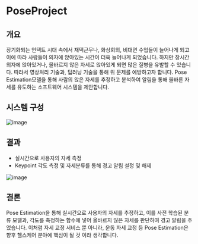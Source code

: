 # PoseProject
## 개요
장기화되는 언택트 시대 속에서 재택근무나, 화상회의, 비대면 수업들이 늘어나게 되고 이에 따라 사람들이 의자에 앉아있는 시간이 더욱 늘어나게 되었습니다. 하지만 장시간 의자에 앉아있거나, 올바르지 않은 자세로 앉아있게 되면 많은 질병을 유발할 수 있습니다. 
 따라서 영상처리 기술과, 딥러닝 기술을 통해 위 문제를 예방하고자 합니다. Pose Estimation모델을 통해 사람의 앉은 자세를 추정하고 분석하여 알림을 통해 올바른 자세를 유도하는 소프트웨어 시스템을 제안합니다. 

## 시스템 구성
![image](https://user-images.githubusercontent.com/49435163/141069056-9af73b66-3f15-46b6-893b-003dd3fb1b1e.png)


## 결과
- 실시간으로 사용자의 자세 측정
- Keypoint 각도 측정 및 자세분류를 통해 경고 알림 설정 및 해제  

![image](https://user-images.githubusercontent.com/49435163/141069235-9bf10f98-1245-4973-92b3-2ff0134124d5.png)


## 결론
Pose Estimation을 통해 실시간으로 사용자의 자세를 추정하고, 이를 사전 학습된 분류 모델과, 각도를 측정하는 함수에 넣어 올바르지 않은 자세를 판단하여 경고 알림을 주었습니다. 이처럼 자세 교정 서비스 뿐 아니라, 운동 자세 교정 등 Pose Estimation은 향후 헬스케어 분야에 핵심이 될 것 이라 생각합니다. 
